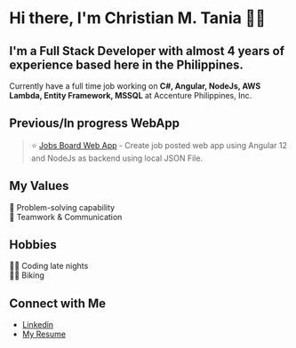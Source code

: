 # Hi there, I'm Christian M. Tania 👋🏻

## I'm a Full Stack Developer with almost 4 years of experience based here in the Philippines.
Currently have a full time job working on <strong> C#, Angular, NodeJs, AWS Lambda, Entity Framework, MSSQL</strong>  at Accenture Philippines, Inc.

## Previous/In progress WebApp <br/>
> ⭐️ [Jobs Board Web App](https://github.com/cmtania/jobs-board) - Create job posted web app using Angular 12 and NodeJs as backend using local JSON File.


## My Values
🧠 Problem-solving capability<br/>
🙌 Teamwork & Communication

## Hobbies
👨‍💻 Coding late nights <br/>
🚴‍♂️ Biking </br>

## Connect with Me
- [Linkedin](https://www.linkedin.com/in/taniachristian/) <br/>
- [My Resume](https://cmtania.github.io/resume/)<br />

